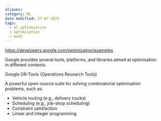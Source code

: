 ```yaml
---
aliases: 
category: ML
date modified: 27-07-2025
tags:
  - ml_optimisation
  - optimisation
  - math
---
```

https://developers.google.com/optimization/examples

Google provides several tools, platforms, and libraries aimed at optimisation in different contexts:

Google OR-Tools (Operations Research Tools)

A powerful open-source suite for solving combinatorial optimisation problems, such as:

- Vehicle routing (e.g., delivery trucks)
- Scheduling (e.g., job-shop scheduling)
- Constraint satisfaction
- Linear and integer programming